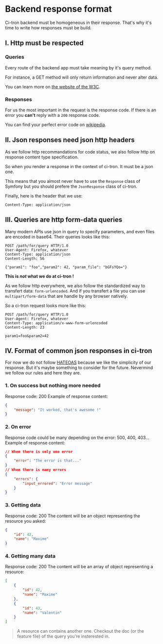 Backend response format
=======================

Ci-tron backend must be homogeneous in their response. That's why it's time
to write how responses must be build.

I. Http must be respected
-------------------------

### Queries

Every route of the backend app must take meaning by it's query method.

For instance, a GET method will only return information and never alter
data.

You can learn more on
[the website of the W3C](https://www.w3.org/Protocols/rfc2616/rfc2616-sec9.html).

### Responses

For us the most important in the request is the response code. If there
is an error you **can't** reply with a `200` response code.

You can find your perfect error code on
[wikipedia](https://www.wikiwand.com/en/List_of_HTTP_status_codes).

II. Json responses need json http headers
-----------------------------------------

As we follow http recommandations for code status, we also follow http on
response content type specification.

So when you render a response in the context of ci-tron. It must be a json
one.

This means that you almost never have to use the `Response` class of
Symfony but you should prefere the `JsonResponse` class of ci-tron.

Finally, here is the header that we use:

```
Content-Type: application/json
```


III. Queries are http form-data queries
---------------------------------------

Many modern APIs use json in query to specify parameters, and even files
are encoded in base64. Their queries looks like this:

```
POST /path/for/query HTTP/1.0
User-Agent: Firefox, whatever
Content-Type: application/json
Content-Length: 56

{"param1": "foo","param2": 42, "param_file": "bGFsYQo="}
```

**This is *not* what we do at ci-tron !**

As we follow http everywhere, we also follow the standardized way to
transfert data: `form-urlencoded`. And if you transfert a file you can use
`multipart/form-data` that are handle by any browser natively.

So a ci-tron request looks more like this:

```
POST /path/for/query HTTP/1.0
User-Agent: Firefox, whatever
Content-Type: application/x-www-form-urlencoded
Content-Length: 23

param1=foo&param2=42
```

IV. Format of common json responses in ci-tron
----------------------------------------------

For now we do not follow [HATEOAS](https://www.wikiwand.com/en/HATEOAS)
because we like the simplicity of our response. But it's maybe something
to consider for the future. Nevermind we follow our rules and here they are.


### 1. On success but nothing more needed

Response code: 200
Example of response content:

```json
{
    "message": "It worked, that's awesome !"
}
```

### 2. On error

Response code could be many depending on the error: 500, 400, 403...
Example of response content:

```json
// When there is only one error
{
    "error": "The error is that..."
}
// When there is many errors
{
    "errors": {
        "input_errored": "Error message"
    }
}
```

### 3. Getting data

Response code: 200
The content will be an object representing the resource you asked:

```json
{
    "id": 42,
    "name": "Maxime"
}
```

### 4. Getting many data


Response code: 200
The content will be an array of object representing a resource:

```json
[
    {
        "id": 42,
        "name": "Maxime"
    },
    {
        "id": 43,
        "name": "Valentin"
    }
]
```

> A resource can contains another one. Checkout the doc (or the feature file) of the query you're insterested in.
